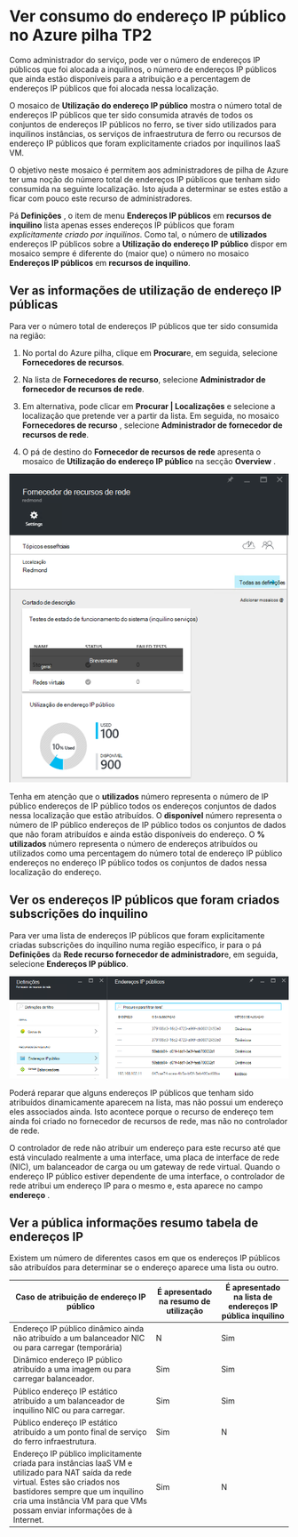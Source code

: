 <properties
    pageTitle="Ver consumo do endereço IP público no TP2 | Microsoft Azure"
    description="Os administradores podem visualizar o consumo de endereços IP públicos numa região"
    services="azure-stack"
    documentationCenter=""
    authors="ScottNapolitan"
    manager="darmour"
    editor=""/>

<tags
    ms.service="azure-stack"
    ms.workload="na"
    ms.tgt_pltfrm="na"
    ms.devlang="na"
    ms.topic="get-started-article"
    ms.date="09/26/2016"
    ms.author="scottnap"/>

# <a name="view-public-ip-address-consumption-in-azure-stack-tp2"></a>Ver consumo do endereço IP público no Azure pilha TP2

Como administrador do serviço, pode ver o número de endereços IP públicos que foi alocada a inquilinos, o número de endereços IP públicos que ainda estão disponíveis para a atribuição e a percentagem de endereços IP públicos que foi alocada nessa localização.

O mosaico de **Utilização do endereço IP público** mostra o número total de endereços IP públicos que ter sido consumida através de todos os conjuntos de endereços IP públicos no ferro, se tiver sido utilizados para inquilinos instâncias, os serviços de infraestrutura de ferro ou recursos de endereço IP públicos que foram explicitamente criados por inquilinos IaaS VM.

O objetivo neste mosaico é permitem aos administradores de pilha de Azure ter uma noção do número total de endereços IP públicos que tenham sido consumida na seguinte localização. Isto ajuda a determinar se estes estão a ficar com pouco este recurso de administradores.

Pá **Definições** , o item de menu **Endereços IP públicos** em **recursos de inquilino** lista apenas esses endereços IP públicos que foram *explicitamente criado por inquilinos*. Como tal, o número de **utilizados** endereços IP públicos sobre a **Utilização do endereço IP público** dispor em mosaico sempre é diferente do (maior que) o número no mosaico **Endereços IP públicos** em **recursos de inquilino**.

## <a name="view-the-public-ip-address-usage-information"></a>Ver as informações de utilização de endereço IP públicas

Para ver o número total de endereços IP públicos que ter sido consumida na região:

1.  No portal do Azure pilha, clique em **Procurar**e, em seguida, selecione **Fornecedores de recursos**.

2.  Na lista de **Fornecedores de recurso**, selecione **Administrador de fornecedor de recursos de rede**.

3.  Em alternativa, pode clicar em **Procurar | Localizações** e selecione a localização que pretende ver a partir da lista. Em seguida, no mosaico **Fornecedores de recurso** , selecione **Administrador de fornecedor de recursos de rede**.

4.  O pá de destino do **Fornecedor de recursos de rede** apresenta o mosaico de **Utilização do endereço IP público** na secção **Overview** .

![Pá do fornecedor de recursos de rede](media/azure-stack-viewing-public-ip-address-consumption-in-tp2/image1.png)

Tenha em atenção que o **utilizados** número representa o número de IP público endereços de IP público todos os endereços conjuntos de dados nessa localização que estão atribuídos. O **disponível** número representa o número de IP público endereços de IP público todos os conjuntos de dados que não foram atribuídos e ainda estão disponíveis do endereço. O **% utilizados** número representa o número de endereços atribuídos ou utilizados como uma percentagem do número total de endereço IP público endereços no endereço IP público todos os conjuntos de dados nessa localização do endereço.

## <a name="view-the-public-ip-addresses-that-were-created-by-tenant-subscriptions"></a>Ver os endereços IP públicos que foram criados subscrições do inquilino

Para ver uma lista de endereços IP públicos que foram explicitamente criadas subscrições do inquilino numa região específico, ir para o pá **Definições** da **Rede recurso fornecedor de administrador**e, em seguida, selecione **Endereços IP público**.

![Pá definições da rede recurso fornecedor Admin](media/azure-stack-viewing-public-ip-address-consumption-in-tp2/image2.png)

Poderá reparar que alguns endereços IP públicos que tenham sido atribuídos dinamicamente aparecem na lista, mas não possui um endereço eles associados ainda. Isto acontece porque o recurso de endereço tem ainda foi criado no fornecedor de recursos de rede, mas não no controlador de rede.

O controlador de rede não atribuir um endereço para este recurso até que está vinculado realmente a uma interface, uma placa de interface de rede (NIC), um balanceador de carga ou um gateway de rede virtual. Quando o endereço IP público estiver dependente de uma interface, o controlador de rede atribui um endereço IP para o mesmo e, esta aparece no campo **endereço** .

## <a name="view-the-public-ip-address-information-summary-table"></a>Ver a pública informações resumo tabela de endereços IP


Existem um número de diferentes casos em que os endereços IP públicos são atribuídos para determinar se o endereço aparece uma lista ou outro.

| **Caso de atribuição de endereço IP público** | **É apresentado na resumo de utilização** | **É apresentado na lista de endereços IP pública inquilino** |
| ------------------------------------- | ----------------------------| ---------------------------------------------- |
| Endereço IP público dinâmico ainda não atribuído a um balanceador NIC ou para carregar (temporária) | N | Sim |
| Dinâmico endereço IP público atribuído a uma imagem ou para carregar balanceador. | Sim | Sim |
| Público endereço IP estático atribuído a um balanceador de inquilino NIC ou para carregar. | Sim | Sim |
| Público endereço IP estático atribuído a um ponto final de serviço do ferro infraestrutura. | Sim | N |
| Endereço IP público implicitamente criada para instâncias IaaS VM e utilizado para NAT saída da rede virtual. Estes são criados nos bastidores sempre que um inquilino cria uma instância VM para que VMs possam enviar informações de à Internet. | Sim | N |

